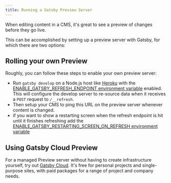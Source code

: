 ```yaml
---
title: Running a Gatsby Preview Server
---
```


When editing content in a CMS, it's great to see a preview of changes before they go live.

This can be accomplished by setting up a preview server with Gatsby, for which there are two options:

## Rolling your own Preview

Roughly, you can follow these steps to enable your own preview server:

- Run `gatsby develop` on a Node.js host like [Heroku](/docs/deploying-to-heroku/) with the [ENABLE_GATSBY_REFRESH_ENDPOINT environment variable](/docs/environment-variables/#reserved-environment-variables) enabled. This will configure the develop server to re-source data when it receives a `POST` request to `/__refresh`.
- Then setup your CMS to ping this URL on the preview server whenever content is changed.
- if you want to show a restarting screen when the refresh endpoint is hit until it finishes refreshing add the [ENABLE_GATSBY_RESTARTING_SCREEN_ON_REFRESH environment variable](/docs/environment-variables/#reserved-environment-variables)

## Using Gatsby Cloud Preview

For a managed Preview server without having to create infrastructure yourself, try out [Gatsby Cloud](https://www.gatsbyjs.com/cloud). It's free for personal projects and single-purpose sites, with paid packages for a range of project and company needs.
